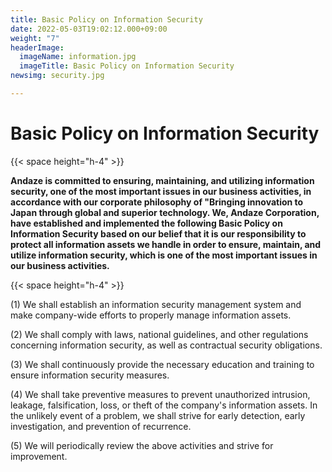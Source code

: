 ```yaml
---
title: Basic Policy on Information Security
date: 2022-05-03T19:02:12.000+09:00
weight: "7"
headerImage:
  imageName: information.jpg
  imageTitle: Basic Policy on Information Security
newsimg: security.jpg

---
```

# Basic Policy on Information Security

{{< space height="h-4" >}}

**Andaze is committed to ensuring, maintaining, and utilizing information security, one of the most important issues in our business activities, in accordance with our corporate philosophy of "Bringing innovation to Japan through global and superior technology. We, Andaze Corporation, have established and implemented the following Basic Policy on Information Security based on our belief that it is our responsibility to protect all information assets we handle in order to ensure, maintain, and utilize information security, which is one of the most important issues in our business activities.**

{{< space height="h-4" >}}

(1) We shall establish an information security management system and make company-wide efforts to properly manage information assets.

(2) We shall comply with laws, national guidelines, and other regulations concerning information security, as well as contractual security obligations.

(3) We shall continuously provide the necessary education and training to ensure information security measures.

(4) We shall take preventive measures to prevent unauthorized intrusion, leakage, falsification, loss, or theft of the company's information assets. In the unlikely event of a problem, we shall strive for early detection, early investigation, and prevention of recurrence.

(5) We will periodically review the above activities and strive for improvement.